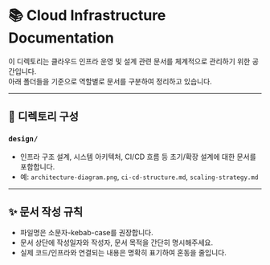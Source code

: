 # 📚 Cloud Infrastructure Documentation

이 디렉토리는 클라우드 인프라 운영 및 설계 관련 문서를 체계적으로 관리하기 위한 공간입니다.  
아래 폴더들을 기준으로 역할별로 문서를 구분하여 정리하고 있습니다.

---

## 📁 디렉토리 구성

### `design/`
- 인프라 구조 설계, 시스템 아키텍처, CI/CD 흐름 등 초기/확장 설계에 대한 문서를 포함합니다.
- 예: `architecture-diagram.png`, `ci-cd-structure.md`, `scaling-strategy.md`

---

## ✨ 문서 작성 규칙

- 파일명은 소문자-kebab-case를 권장합니다.  
- 문서 상단에 작성일자와 작성자, 문서 목적을 간단히 명시해주세요.
- 실제 코드/인프라와 연결되는 내용은 명확히 표기하여 혼동을 줄입니다.